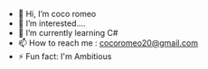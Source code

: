 - 👋 Hi, I’m coco romeo
- 👀 I’m interested....
- 🌱 I’m currently learning C#
- 📫 How to reach me : cocoromeo20@gmail.com
- ⚡ Fun fact: I'm Ambitious

